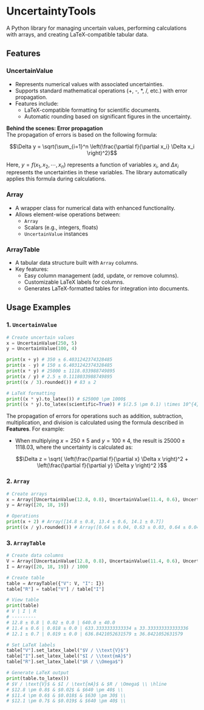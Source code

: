 # UncertaintyTools

A Python library for managing uncertain values, performing calculations with arrays, and creating LaTeX-compatible tabular data.


## Features
### UncertainValue
- Represents numerical values with associated uncertainties.
- Supports standard mathematical operations (+, -, *, /, etc.) with error propagation.
- Features include:
  - LaTeX-compatible formatting for scientific documents.
  - Automatic rounding based on significant figures in the uncertainty.

**Behind the scenes: Error propagation** \
The propagation of errors is based on the following formula:

$$\Delta y = \sqrt{\sum_{i=1}^n \left(\frac{\partial f}{\partial x_i} \Delta x_i \right)^2}$$

Here, $y = f(x_1, x_2, \cdots , x_n)$ represents a function of variables $x_i$, and $\Delta x_i$ represents the uncertainties in these variables. The library automatically applies this formula during calculations.

### Array
- A wrapper class for numerical data with enhanced functionality.
- Allows element-wise operations between:
  - `Array`
  - Scalars (e.g., integers, floats)
  - `UncertainValue` instances

### ArrayTable
- A tabular data structure built with `Array` columns.
- Key features:
  - Easy column management (add, update, or remove columns).
  - Customizable LaTeX labels for columns.
  - Generates LaTeX-formatted tables for integration into documents.


## Usage Examples
### 1. `UncertainValue`
```python
# Create uncertain values
x = UncertainValue(250, 5)
y = UncertainValue(100, 4)

print(x + y) # 350 ± 6.4031242374328485
print(x - y) # 150 ± 6.4031242374328485
print(x * y) # 25000 ± 1118.033988749895
print(x / y) # 2.5 ± 0.1118033988749895
print((x / 3).rounded()) # 83 ± 2

# LaTeX formatting
print((x * y).to_latex()) # $25000 \pm 1000$
print((x * y).to_latex(scientific=True)) # $(2.5 \pm 0.1) \times 10^{4}$
```
The propagation of errors for operations such as addition, subtraction, multiplication, and division is calculated using the formula described in **Features**. For example:
- When multiplying $x = 250 \pm 5$ and $y = 100 \pm 4$, the result is $25000 \pm 1118.03$, where the uncertainty is calculated as:

$$\Delta z = \sqrt{
  \left(\frac{\partial f}{\partial x} \Delta x \right)^2 +
  \left(\frac{\partial f}{\partial y} \Delta y \right)^2
}$$

### 2. `Array`
```python
# Create arrays
x = Array([UncertainValue(12.8, 0.8), UncertainValue(11.4, 0.6), UncertainValue(12.1, 0.7)])
y = Array([20, 18, 19])

# Operations
print(x + 2) # Array([14.8 ± 0.8, 13.4 ± 0.6, 14.1 ± 0.7])
print((x / y).rounded()) # Array([0.64 ± 0.04, 0.63 ± 0.03, 0.64 ± 0.04])
```

### 3. `ArrayTable`
```python
# Create data columns
V = Array([UncertainValue(12.8, 0.8), UncertainValue(11.4, 0.6), UncertainValue(12.1, 0.7)])
I = Array([20, 18, 19]) / 1000

# Create table
table = ArrayTable({"V": V, "I": I})
table["R"] = table["V"] / table["I"]

# View table
print(table)
# V | I | R
# ---------
# 12.8 ± 0.8 | 0.02 ± 0.0 | 640.0 ± 40.0
# 11.4 ± 0.6 | 0.018 ± 0.0 | 633.3333333333334 ± 33.333333333333336
# 12.1 ± 0.7 | 0.019 ± 0.0 | 636.8421052631579 ± 36.8421052631579

# Set LaTeX labels
table["V"].set_latex_label("$V / \\text{V}$")
table["I"].set_latex_label("$I / \\text{mA}$")
table["R"].set_latex_label("$R / \\Omega$")

# Generate LaTeX output
print(table.to_latex())
# $V / \text{V}$ & $I / \text{mA}$ & $R / \Omega$ \\ \hline
# $12.8 \pm 0.8$ & $0.02$ & $640 \pm 40$ \\
# $11.4 \pm 0.6$ & $0.018$ & $630 \pm 30$ \\
# $12.1 \pm 0.7$ & $0.019$ & $640 \pm 40$ \\
```
